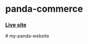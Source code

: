 # panda-commerce

### [Live site](https://programminghero1.github.io/panda-commerce/)
#   m y - p a n d a - w e b s i t e  
 